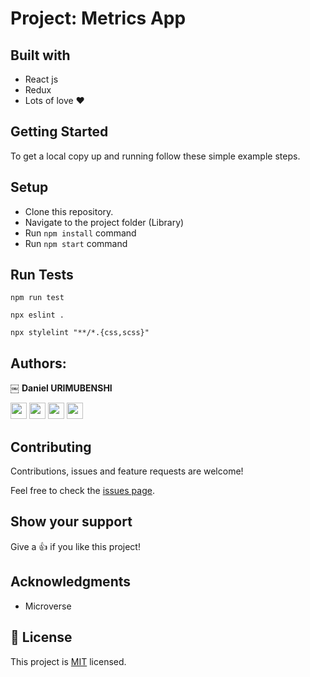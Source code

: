 # Project: Metrics App

## Built with

- React js
- Redux
- Lots of love :heart:



## Getting Started

To get a local copy up and running follow these simple example steps.

## Setup

- Clone this repository. 
- Navigate to the project folder (Library)
- Run `npm install` command
- Run `npm start` command


## Run Tests

```
npm run test
```

```
npx eslint .
```
```
npx stylelint "**/*.{css,scss}"
```

## Authors:

￼ **Daniel URIMUBENSHI**

[<code><img height="26" src="https://upload.wikimedia.org/wikipedia/commons/9/91/Octicons-mark-github.svg"></code>](https://github.com/benshidanny11)
[<code><img height="26" src="https://upload.wikimedia.org/wikipedia/sco/thumb/9/9f/Twitter_bird_logo_2012.svg/1200px-Twitter_bird_logo_2012.svg.png"></code>](https://twitter.com/DBenshi)
[<code><img height="26" src="https://upload.wikimedia.org/wikipedia/commons/thumb/c/c9/Linkedin.svg/1200px-Linkedin.svg.png"></code>](https://www.linkedin.com/in/daniel-urimubenshi-077162185/)
<a href="mailto:benshidanny11@gmail.com?subject=Hello Danny!"><img height="26" src="https://cdn.worldvectorlogo.com/logos/official-gmail-icon-2020-.svg"></a>


##  Contributing

Contributions, issues and feature requests are welcome!

Feel free to check the [issues page](https://github.com/benshidanny11/metricsapp/issues).

## Show your support

Give a 👍 if you like this project!

## Acknowledgments

- Microverse

## 📝 License

This project is [MIT](./LICENSE.md) licensed.